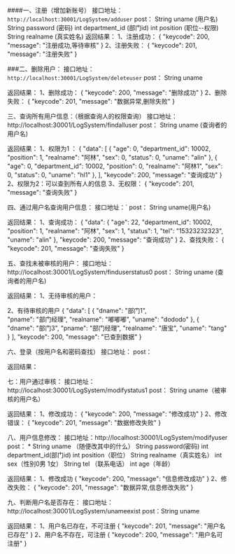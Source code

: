 ####一、注册（增加新账号）
接口地址：`http://localhost:30001/LogSystem/adduser`
post：   String uname       (用户名)   
	   String password	  (密码)
	   int department_id  (部门id)
	   int position		  (职位--权限)
	   String realname	  (真实姓名)
返回结果：
1、注册成功：
{
  "keycode": 200,
  "message": "注册成功,等待审核"
}
2、注册失败：
{
  "keycode": 201,
  "message": "注册失败"
} 


###二、删除用户：
接口地址：`http://localhost:30001/LogSystem/deleteuser`
post：   String  uname

返回结果：
1、删除成功：
{  "keycode": 200,  "message": "删除成功"        }
2、删除失败：
{  "keycode": 201,  "message": "数据异常,删除失败"  }

三、查询所有用户信息：（根据查询人的权限查询）
接口地址：http://localhost:30001/LogSystem/findalluser
post：  String  uname   (查询者的用户名)

返回结果：
1、权限为1 ：
{
  "data": [
    {
      "age": 0,
      "department_id": 10002,
      "position": 1,
      "realname": "阿林",
      "sex": 0,
      "status": 0,
      "uname": "alin"
    },
    {
      "age": 0,
      "department_id": 10002,
      "position": 0,
      "realname": "阿林1",
      "sex": 0,
      "status": 0,
      "uname": "hl1"
    },
  ],
  "keycode": 200,
  "message": "查询成功"
}
2、权限为2：可以查到所有人的信息
3、无权限：
{
  "keycode": 201,
  "message": "查询失败"
}


四、通过用户名查询用户信息：
接口地址：`
post：  String uname(用户名)

返回结果：
1、查询成功：
{
  "data": {
    "age": 22,
    "department_id": 10002,
    "position": 1,
    "realname": "阿林",
    "sex": 1,
    "status": 1,
    "tel": "15323232323",
    "uname": "alin"
  },
  "keycode": 200,
  "message": "查询成功"
}
2、查找失败：
{
  "keycode": 201,
  "message": "查询失败"
}



五、查找未被审核的用户：
接口地址：http://localhost:30001/LogSystem/finduserstatus0
post： String uname (查询者的用户名)

返回结果：
1、无待审核的用户：

2、有待审核的用户
{
  "data": [
    {
      "dname": "部门1",    
      "pname": "部门经理",
      "realname": "嘟嘟嘟",
      "uname": "dododo"
    },
    {
      "dname": "部门3",
      "pname": "部门经理",
      "realname": "唐宝",
      "uname": "tang"
    }
  ],
  "keycode": 200,
  "message": "已查到数据"
}



六、登录（按用户名和密码查找）
接口地址：
post：

返回结果：

七：用户通过审核：
接口地址：http://localhost:30001/LogSystem/modifystatus1
post： String  uname（被审核的用户名）

返回结果：
1、修改成功：
{
  "keycode": 200,
  "message": "修改成功"
}
2、修改错误：
{
  "keycode": 201,
  "message": "数据修改失败"
}



八、用户信息修改：
接口地址：http://localhost:30001/LogSystem/modifyuser
post：   *  String  uname
      （随便改其中的什么）    String password(密码)
      			int  department_id(部门id)
      			int  position（职位）
      			String realname（真实姓名）
      			int sex（性别0男 1女）
      			String tel （联系电话）
      			int age（年龄）

返回结果：
1、修改成功
{
  "keycode": 200,
  "message": "信息修改成功"
}
2、修改失败：
{
  "keycode": 201,
  "message": "数据异常,信息修改失败"
}


九、判断用户名是否存在：
接口地址：http://localhost:30001/LogSystem/unameexist
post：String uname

返回结果：
1、用户名已存在，不可注册
{
  "keycode": 201,
  "message": "用户名已存在"
}
2、用户名不存在，可注册
{
  "keycode": 200,
  "message": "用户名可注册"
}
